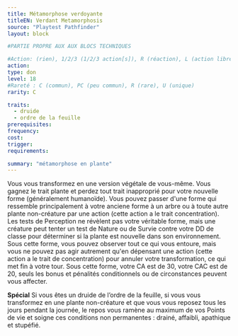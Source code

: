 ```yaml
---
title: Métamorphose verdoyante
titleEN: Verdant Metamorphosis
source: "Playtest Pathfinder"
layout: block

#PARTIE PROPRE AUX AUX BLOCS TECHNIQUES

#Action: (rien), 1/2/3 (1/2/3 action[s]), R (réaction), L (action libre)
action: 
type: don
level: 18
#Rareté : C (commun), PC (peu commun), R (rare), U (unique)
rarity: C

traits:
  - druide
  - ordre de la feuille
prerequisites: 
frequency: 
cost:
trigger: 
requirements:

summary: "métamorphose en plante"
---
```


Vous vous transformez en une version végétale de vous-même. Vous gagnez le trait plante et perdez tout trait inapproprié pour votre nouvelle forme (généralement humanoïde). Vous pouvez passer d'une forme qui ressemble principalement à votre anciene forme à un arbre ou à toute autre plante non-créature par une action (cette action a le trait concentration). Les tests de Perception ne révèlent pas votre véritable forme, mais une créature peut tenter un test de Nature ou de Survie contre votre DD de classe pour déterminer si la plante est nouvelle dans son environnement. Sous cette forme, vous pouvez observer tout ce qui vous entoure, mais vous ne pouvez pas agir autrement qu'en dépensant une action (cette action a le trait de concentration) pour annuler votre transformation, ce qui met fin à votre tour. Sous cette forme, votre CA est de 30, votre CAC est de 20, seuls les bonus et pénalités conditionnels ou de circonstances peuvent vous affecter.

**Spécial** Si vous êtes un druide de l’ordre de la feuille, si vous vous transformez en une plante non-créature et que vous vous reposez tous les jours pendant la journée, le repos vous ramène au maximum de vos Points de vie et soigne ces conditions non permanentes : drainé, affaibli, apathique et stupéfié.